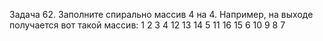 Задача 62. Заполните спирально массив 4 на 4.
Например, на выходе получается вот такой массив:
1 2 3 4
12 13 14 5
11 16 15 6
10 9 8 7
